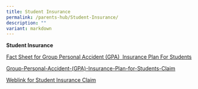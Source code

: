 ```yaml
---
title: Student Insurance
permalink: /parents-hub/Student-Insurance/
description: ""
variant: markdown
---
```

**Student Insurance** 

<!--
[Fact Sheet for Group Personal Accident (GPA)  Insurance Plan For Students](/files/Parents'%20Hub/Student%20insurance/product_fact_sheet_year_2023.pdf)
-->

[Fact Sheet for Group Personal Accident (GPA)&nbsp; Insurance Plan For Students](/files/Parents'%20Hub/Student%20insurance/Product_Fact_Sheet_Year_2024.pdf)

[Group-Personal-Accident-(GPA)-Insurance-Plan-for-Students-Claim](/files/Parents'%20Hub/Student%20insurance/Group-Personal-Accident-GPA-Insurance-Plan-for-Students-Claim.pdf)

[Weblink for Student Insurance Claim](https://studentgpa.incomegroupins.com.sg/#/)